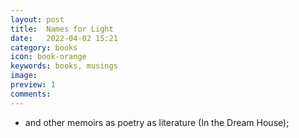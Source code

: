 ```yaml
---
layout: post
title:  Names for Light
date:   2022-04-02 15:21
category: books
icon: book-orange
keywords: books, musings
image:
preview: 1
comments:
---
```


- and other memoirs as poetry as literature (In the Dream House); 